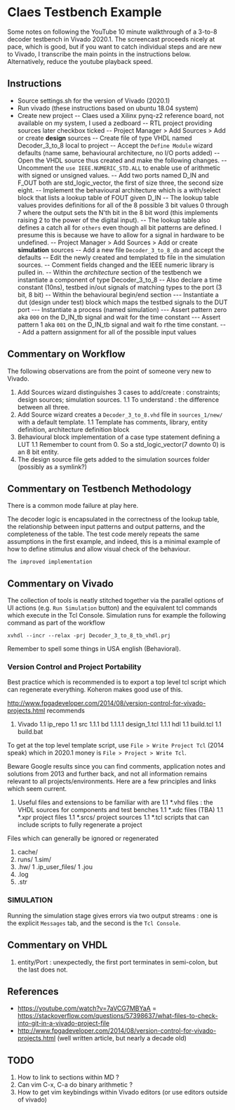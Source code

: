 # Claes Testbench Example

Some notes on following the YouTube 10 minute walkthrough of a 3-to-8 decoder testbench in Vivado 2020.1.
The screencast proceeds nicely at pace, which is good, but if you want to catch individual steps and are
new to Vivado, I transcribe the main points in the instructions below. Alternatively, reduce the youtube
playback speed.

## Instructions

- Source settings.sh for the version of Vivado (2020.1)
- Run vivado (these instructions based on ubuntu 18.04 system)
- Create new project
-- Claes used a Xilinx pynq-z2 reference board, not available on my system, I used a zedboard
-- RTL project providing sources later checkbox ticked
-- Project Manager > Add Sources > Add or create **design** sources
-- Create file of type VHDL named Decoder_3_to_8 local to project
-- Accept the `Define Module` wizard defaults (name same, behavioural architecture, no I/O ports added)
-- Open the VHDL source thus created and make the following changes.
-- Uncomment the `use IEEE.NUMERIC_STD.ALL` to enable use of arithmetic with signed or unsigned values.
-- Add two ports named D_IN and F_OUT both are std_logic_vector, the first of size three, the second size eight.
-- Implement the behavioural architecture which is a with/select block that lists a lookup table of FOUT given D_IN
-- The lookup table values provides definitions for all of the 8 possible 3 bit values 0 through 7 where the output
sets the N'th bit in the 8 bit word (this implements raising 2 to the power of the digital input).
-- The lookup table also defines a catch all for `others` even though all bit patterns are defined.  I presume this is
because we have to allow for a signal in hardware to be undefined.
-- Project Manager > Add Sources > Add or create **simulation** sources
-- Add a new file `Decoder_3_to_8_db` and accept the defaults
-- Edit the newly created and templated tb file in the simulation sources.
-- Comment fields changed and the IEEE numeric library is pulled in.
-- Within the *architecture* section of the testbench we instantiate a component of type Decoder_3_to_8
-- Also declare a time constant (10ns), testbed in/out signals of matching types to the port (3 bit, 8 bit)
-- Within the behavioural begin/end section
--- Instantiate a dut (design under test) block which maps the testbed signals to the DUT port
--- Instantiate a process (named simulation)
--- Assert pattern zero  aka `000` on the D_IN_tb signal and wait for the time constant
--- Assert pattern 1 aka `001` on the D_IN_tb signal and wait fo rthe time constant.
--- Add a pattern assignment for all of the possible input values

## Commentary on Workflow

The following observations are from the point of someone very new to Vivado.

1. Add Sources wizard distinguishes 3 cases to add/create : constraints; design sources; simulation sources.
1.1 To understand : the difference between all three.
1. Add Source wizard creates a `Decoder_3_to_8.vhd` file in `sources_1/new/` with a default template.
1.1 Template has comments, library, entity definition, architecture definition block
1. Behavioural block implementation of a case type statement defining a LUT
1.1 Remember to count from 0.  So a std_logic_vector(7 downto 0) is an 8 bit entity.
1. The design source file gets added to the simulation sources folder (possibly as a symlink?)

## Commentary on Testbench Methodology

There is a common mode failure at play here.

The decoder logic is encapsulated in the correctness of the lookup table, the relationship 
between input patterns and output patterns, and the completeness of the table.
The test code merely repeats the same assumptions in the first example, and indeed,
    this is a minimal example of how to define stimulus and allow visual check of the behaviour.

    The improved implementation 

## Commentary on Vivado

The collection of tools is neatly stitched together via the parallel options of UI actions (e.g. `Run Simulation` button) and the equivalent
tcl commands which execute in the Tcl Console.  Simulation runs for example the following command as part of the workflow

```
xvhdl --incr --relax -prj Decoder_3_to_8_tb_vhdl.prj
```

Remember to spell some things in USA english (Behavioral).

### Version Control and Project Portability

Best practice which is recommended is to export a top level tcl script which can regenerate everything.  Koheron makes good use of this.

http://www.fpgadeveloper.com/2014/08/version-control-for-vivado-projects.html recommends

1. Vivado
1.1 ip_repo
1.1 src
1.1.1 bd
1.1.1.1 design_1.tcl
1.1.1 hdl
1.1 build.tcl
1.1 build.bat

To get at the top level template script, use `File > Write Project Tcl` (2014 speak) which in 2020.1 money is `File > Project > Write Tcl`.

Beware Google results since you can find comments, application notes and solutions from 2013 and further back, and not all
information remains relevant to all projects/environments.  Here are a few principles and links which seem current.

1. Useful files and extensions to be familiar with are
1.1 \*.vhd files : the VHDL sources for components and test benches
1.1 \*.xdc files (TBA)
1.1 \*.xpr project files
1.1 \*.srcs/ project sources
1.1 \*.tcl scripts that can include scripts to fully regenerate a project

Files which can generally be ignored or regenerated

1. cache/
1. runs/
1.sim/
1. .hw/
1 .ip_user_files/
1 .jou
1. .log
1. .str

### SIMULATION

Running the simulation stage gives errors via two output streams : one is the explicit `Messages` tab, and the second is the `Tcl Console`.


## Commentary on VHDL

1. entity/Port : unexpectedly, the first port terminates in semi-colon, but the last does not.

## References

- https://youtube.com/watch?v=7aVCG7MBYaA
= https://stackoverflow.com/questions/57398637/what-files-to-check-into-git-in-a-vivado-project-file
- http://www.fpgadeveloper.com/2014/08/version-control-for-vivado-projects.html (well written article, but nearly a decade old)

## TODO

1. How to link to sections within MD ?
1. Can vim C-x, C-a do binary arithmetic ?
1. How to get vim keybindings within Vivado editors (or use editors outside of vivado)

